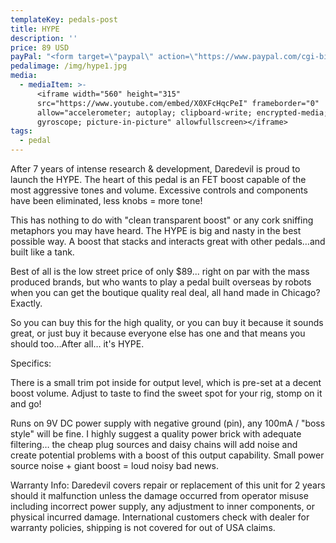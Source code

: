 ```yaml
---
templateKey: pedals-post
title: HYPE
description: ''
price: 89 USD
payPal: "<form target=\"paypal\" action=\"https://www.paypal.com/cgi-bin/webscr\" method=\"post\">\n<input type=\"hidden\" name=\"cmd\" value=\"_s-xclick\">\n<input type=\"hidden\" name=\"hosted_button_id\" value=\"8K7GNG2G87A6E\">\n<table>\n<tr><td><input type=\"hidden\" name=\"on0\" value=\"Buy it now\">Buy it now</td></tr><tr><td><select name=\"os0\">\n\t<option value=\"HYPE\">HYPE $89.00 USD</option>\n</select> </td></tr>\n</table>\n<input type=\"hidden\" name=\"currency_code\" value=\"USD\">\n<input type=\"image\" src=\"https://www.paypalobjects.com/en_US/i/btn/btn_cart_LG.gif\" border=\"0\" name=\"submit\" alt=\"PayPal - The safer, easier way to pay online!\">\n<img alt=\"\" border=\"0\" src=\"https://www.paypalobjects.com/en_US/i/scr/pixel.gif\" width=\"1\" height=\"1\">\n</form>\n"
pedalimage: /img/hype1.jpg
media:
  - mediaItem: >-
      <iframe width="560" height="315"
      src="https://www.youtube.com/embed/X0XFcHqcPeI" frameborder="0"
      allow="accelerometer; autoplay; clipboard-write; encrypted-media;
      gyroscope; picture-in-picture" allowfullscreen></iframe>
tags:
  - pedal
---
```

After 7 years of intense research & development, Daredevil is proud to launch the HYPE. The heart of this pedal is an FET boost capable of the most aggressive tones and volume. Excessive controls and components have been eliminated, less knobs = more tone!

This has nothing to do with "clean transparent boost" or any cork sniffing metaphors you may have heard. The HYPE is big and nasty in the best possible way. A boost that stacks and interacts great with other pedals…and built like a tank.

Best of all is the low street price of only $89... right on par with the mass produced brands, but who wants to play a pedal built overseas by robots when you can get the boutique quality real deal, all hand made in Chicago? Exactly.

So you can buy this for the high quality, or you can buy it because it sounds great, or just buy it because everyone else has one and that means you should too…After all… it's HYPE.

Specifics:

There is a small trim pot inside for output level, which is pre-set at a decent boost volume. Adjust to taste to find the sweet spot for your rig, stomp on it and go!

Runs on 9V DC power supply with negative ground (pin), any 100mA / "boss style" will be fine. I highly suggest a quality power brick with adequate filtering… the cheap plug sources and daisy chains will add noise and create potential problems with a boost of this output capability. Small power source noise + giant boost = loud noisy bad news.

Warranty Info: Daredevil covers repair or replacement of this unit for 2 years should it malfunction unless the damage occurred from operator misuse including incorrect power supply, any adjustment to inner components, or physical incurred damage. International customers check with dealer for warranty policies, shipping is not covered for out of USA claims.
